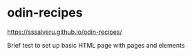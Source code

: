 # odin-recipes

https://sssalveru.github.io/odin-recipes/

Brief test to set up basic HTML page with pages and elements
